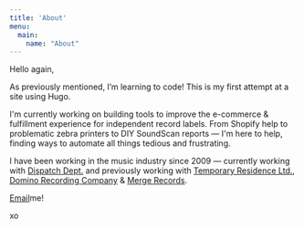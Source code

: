 ```yaml
---
title: 'About'
menu:
  main:
    name: "About"
---
```

Hello again,

As previously mentioned, I’m learning to code! This is my first attempt at a site using Hugo. 

I'm currently working on building tools to improve the e-commerce & fulfillment experience for independent record labels. From Shopify help to problematic zebra printers to DIY SoundScan reports &mdash;  I'm here to help, finding ways to automate all things tedious and frustrating.

I have been working in the music industry since 2009 — currently working with [Dispatch Dept.](http://www.dispatchdept.com) and previously working with [Temporary Residence Ltd.](http://www.temporaryresidence.com), [Domino Recording Company](https://www.dominomusic.com/us) & [Merge Records](http://www.mergerecords.com). 

[Email](mailto:cameliabrennan@gmail.com)me!

xo

<!-- 
TODO: GET SPOTIFY PLAYLIST SHORT CODE TO WORK
Here is a playlist I made of essential emo hits. A soundtrack of simpler times:

{(< spotifyplaylist >)}
 -->

